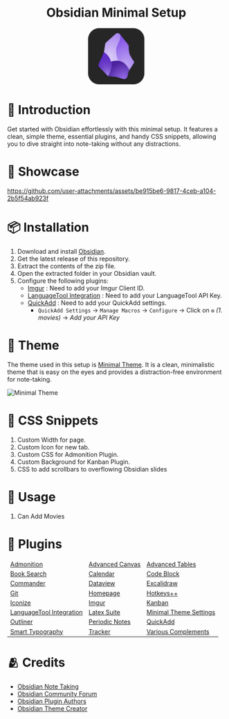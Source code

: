 <h1 align="center">Obsidian Minimal Setup</h1>

<p align="center">
<img src="https://raw.githubusercontent.com/DhananjayPorwal/obsidian-minimal-setup/main/Images/obsidian-icon.png" height="130" width="130"/>
</p>

# 👋 Introduction

Get started with Obsidian effortlessly with this minimal setup. It features a clean, simple theme, essential plugins, and handy CSS snippets, allowing you to dive straight into note-taking without any distractions.

# 🌆 Showcase

https://github.com/user-attachments/assets/be915be6-9817-4ceb-a104-2b5f54ab923f

# 📦 Installation

1. Download and install [Obsidian](https://obsidian.md/).
2. Get the latest release of this repository.
3. Extract the contents of the zip file.
4. Open the extracted folder in your Obsidian vault.
5. Configure the following plugins:
   - [Imgur](obsidian://show-plugin?id=obsidian-imgur-plugin) : Need to add your Imgur Client ID.
   - [LanguageTool Integration](obsidian://show-plugin?id=obsidian-languagetool-plugin) : Need to add your LanguageTool API Key.
   - [QuickAdd](obsidian://show-plugin?id=quickadd) : Need to add your QuickAdd settings.
     - `QuickAdd Settings` -> `Manage Macros` -> `Configure` -> Click on `⚙️` _(1. movies)_ -> _Add your API Key_

# 🎨 Theme

The theme used in this setup is [Minimal Theme](https://minimal.guide). It is a clean, minimalistic theme that is easy on the eyes and provides a distraction-free environment for note-taking.

![Minimal Theme](https://publish-01.obsidian.md/access/342b33803baa5ad0055c9141648edad3/Images/minimal-variants.png)

# 🎨 CSS Snippets

1. Custom Width for page.
2. Custom Icon for new tab.
3. Custom CSS for Admonition Plugin.
4. Custom Background for Kanban Plugin.
5. CSS to add scrollbars to overflowing Obsidian slides

# 📝 Usage

1. Can Add Movies 

# 🧩 Plugins

<table>
  <thead>
    <tr>
    </tr>
  </thead>
  <tbody>
    <tr>
      <td><a href="obsidian://show-plugin?id=obsidian-admonition">Admonition</a></td>
      <td><a href="obsidian://show-plugin?id=advanced-canvas">Advanced Canvas</a></td>
      <td><a href="obsidian://show-plugin?id=table-editor-obsidian">Advanced Tables</a></td>
    </tr>
    <tr>
      <td><a href="obsidian://show-plugin?id=obsidian-book-search-plugin">Book Search</a></td>
      <td><a href="obsidian://show-plugin?id=calendar">Calendar</a></td>
      <td><a href="obsidian://show-plugin?id=code-block-plugin">Code Block</a></td>
    </tr>
    <tr>
      <td><a href="obsidian://show-plugin?id=cmdr">Commander</a></td>
      <td><a href="obsidian://show-plugin?id=dataview">Dataview</a></td>
      <td><a href="obsidian://show-plugin?id=obsidian-excalidraw-plugin">Excalidraw</a></td>
    </tr>
    <tr>
      <td><a href="obsidian://show-plugin?id=obsidian-git">Git</a></td>
      <td><a href="obsidian://show-plugin?id=homepage">Homepage</a></td>
      <td><a href="obsidian://show-plugin?id=hotkeysplus-obsidian">Hotkeys++</a></td>
    </tr>
    <tr>
      <td><a href="obsidian://show-plugin?id=obsidian-icon-folder">Iconize</a></td>
      <td><a href="obsidian://show-plugin?id=obsidian-imgur-plugin">Imgur</a></td>
      <td><a href="obsidian://show-plugin?id=obsidian-kanban">Kanban</a></td>
    </tr>
    <tr>
      <td><a href="obsidian://show-plugin?id=obsidian-languagetool-plugin">LanguageTool Integration</a></td>
      <td><a href="obsidian://show-plugin?id=obsidian-latex-suite">Latex Suite</a></td>
      <td><a href="obsidian://show-plugin?id=obsidian-minimal-settings">Minimal Theme Settings</a></td>
    </tr>
    <tr>
      <td><a href="obsidian://show-plugin?id=obsidian-outliner">Outliner</a></td>
      <td><a href="obsidian://show-plugin?id=periodic-notes">Periodic Notes</a></td>
      <td><a href="obsidian://show-plugin?id=quickadd">QuickAdd</a></td>
    </tr>
    <tr>
      <td><a href="obsidian://show-plugin?id=obsidian-smart-typography">Smart Typography</a></td>
      <td><a href="obsidian://show-plugin?id=obsidian-tracker">Tracker</a></td>
      <td><a href="obsidian://show-plugin?id=various-complements">Various Complements</a></td>
    </tr>
  </tbody>
</table>

# 🫂 Credits

- [Obsidian Note Taking](https://obsidian.md/)
- [Obsidian Community Forum](https://forum.obsidian.md/)
- [Obsidian Plugin Authors](https://obsidian.md/plugins)
- [Obsidian Theme Creator](https://minimal.guide/home)
